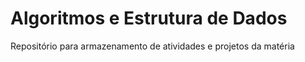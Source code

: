 # Algoritmos e Estrutura de Dados

Repositório para armazenamento de atividades e projetos da matéria
